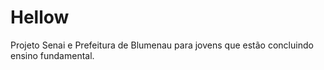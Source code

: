 # Hellow
 Projeto  Senai e Prefeitura de Blumenau para jovens que estão concluindo ensino fundamental.

